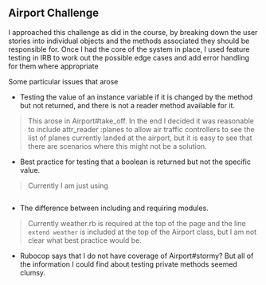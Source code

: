 ## Airport Challenge ##

I approached this challenge as did in the course, by breaking down the user stories into individual objects and the methods associated they should be responsible for.
Once I had the core of the system in place, I used feature testing in IRB to work out the possible edge cases and add error handling for them where appropriate

Some particular issues that arose
* Testing the value of an instance variable if it is changed by the method but not returned, and there is not a reader method available for it.
> This arose in Airport#take_off. In the end I decided it was reasonable to include attr_reader :planes to allow air traffic controllers to see the list of planes currently landed at the airport, but it is easy to see that there are scenarios where this might not be a solution.

* Best practice for testing that a boolean is returned but not the specific value.
>Currently I am just using
```expect(method_under_test).to eq(true).or eq(false)
```

* The difference between including and requiring modules.
>Currently weather.rb is required at the top of the page and the line ```extend weather``` is included at the top of the Airport class, but I am not clear what best practice would be.

* Rubocop says that I do not have coverage of Airport#stormy? But all of the information I could find about testing private methods seemed clumsy.

